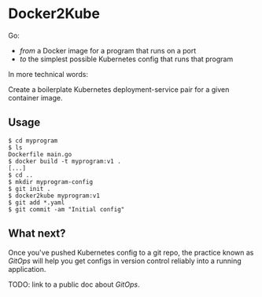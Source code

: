 # Docker2Kube

Go:

* _from_ a Docker image for a program that runs on a port
* _to_ the simplest possible Kubernetes config that runs that program

In more technical words:

Create a boilerplate Kubernetes deployment-service pair for a given container image.

## Usage

```
$ cd myprogram
$ ls
Dockerfile main.go
$ docker build -t myprogram:v1 .
[...]
$ cd ..
$ mkdir myprogram-config
$ git init .
$ docker2kube myprogram:v1
$ git add *.yaml
$ git commit -am "Initial config"
```

## What next?

Once you've pushed Kubernetes config to a git repo, the practice known as _GitOps_ will help you get configs in version control reliably into a running application.

TODO: link to a public doc about _GitOps_.
